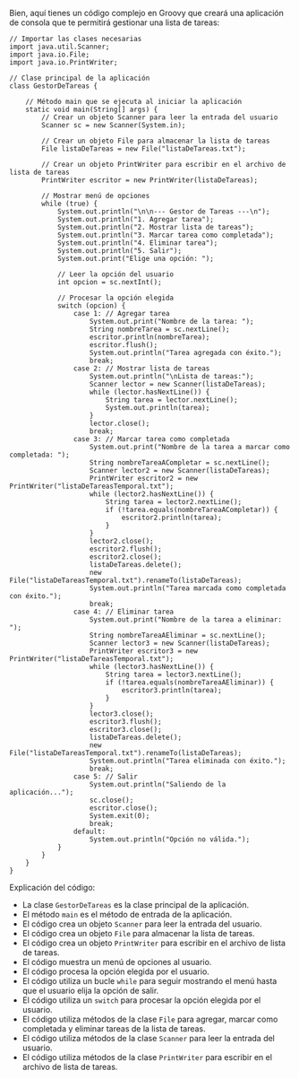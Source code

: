 Bien, aquí tienes un código complejo en Groovy que creará una aplicación de consola que te permitirá gestionar una lista de tareas:

```
// Importar las clases necesarias
import java.util.Scanner;
import java.io.File;
import java.io.PrintWriter;

// Clase principal de la aplicación
class GestorDeTareas {

    // Método main que se ejecuta al iniciar la aplicación
    static void main(String[] args) {
        // Crear un objeto Scanner para leer la entrada del usuario
        Scanner sc = new Scanner(System.in);

        // Crear un objeto File para almacenar la lista de tareas
        File listaDeTareas = new File("listaDeTareas.txt");

        // Crear un objeto PrintWriter para escribir en el archivo de lista de tareas
        PrintWriter escritor = new PrintWriter(listaDeTareas);

        // Mostrar menú de opciones
        while (true) {
            System.out.println("\n\n--- Gestor de Tareas ---\n");
            System.out.println("1. Agregar tarea");
            System.out.println("2. Mostrar lista de tareas");
            System.out.println("3. Marcar tarea como completada");
            System.out.println("4. Eliminar tarea");
            System.out.println("5. Salir");
            System.out.print("Elige una opción: ");

            // Leer la opción del usuario
            int opcion = sc.nextInt();

            // Procesar la opción elegida
            switch (opcion) {
                case 1: // Agregar tarea
                    System.out.print("Nombre de la tarea: ");
                    String nombreTarea = sc.nextLine();
                    escritor.println(nombreTarea);
                    escritor.flush();
                    System.out.println("Tarea agregada con éxito.");
                    break;
                case 2: // Mostrar lista de tareas
                    System.out.println("\nLista de tareas:");
                    Scanner lector = new Scanner(listaDeTareas);
                    while (lector.hasNextLine()) {
                        String tarea = lector.nextLine();
                        System.out.println(tarea);
                    }
                    lector.close();
                    break;
                case 3: // Marcar tarea como completada
                    System.out.print("Nombre de la tarea a marcar como completada: ");
                    String nombreTareaACompletar = sc.nextLine();
                    Scanner lector2 = new Scanner(listaDeTareas);
                    PrintWriter escritor2 = new PrintWriter("listaDeTareasTemporal.txt");
                    while (lector2.hasNextLine()) {
                        String tarea = lector2.nextLine();
                        if (!tarea.equals(nombreTareaACompletar)) {
                            escritor2.println(tarea);
                        }
                    }
                    lector2.close();
                    escritor2.flush();
                    escritor2.close();
                    listaDeTareas.delete();
                    new File("listaDeTareasTemporal.txt").renameTo(listaDeTareas);
                    System.out.println("Tarea marcada como completada con éxito.");
                    break;
                case 4: // Eliminar tarea
                    System.out.print("Nombre de la tarea a eliminar: ");
                    String nombreTareaAEliminar = sc.nextLine();
                    Scanner lector3 = new Scanner(listaDeTareas);
                    PrintWriter escritor3 = new PrintWriter("listaDeTareasTemporal.txt");
                    while (lector3.hasNextLine()) {
                        String tarea = lector3.nextLine();
                        if (!tarea.equals(nombreTareaAEliminar)) {
                            escritor3.println(tarea);
                        }
                    }
                    lector3.close();
                    escritor3.flush();
                    escritor3.close();
                    listaDeTareas.delete();
                    new File("listaDeTareasTemporal.txt").renameTo(listaDeTareas);
                    System.out.println("Tarea eliminada con éxito.");
                    break;
                case 5: // Salir
                    System.out.println("Saliendo de la aplicación...");
                    sc.close();
                    escritor.close();
                    System.exit(0);
                    break;
                default:
                    System.out.println("Opción no válida.");
            }
        }
    }
}
```

Explicación del código:

* La clase `GestorDeTareas` es la clase principal de la aplicación.
* El método `main` es el método de entrada de la aplicación.
* El código crea un objeto `Scanner` para leer la entrada del usuario.
* El código crea un objeto `File` para almacenar la lista de tareas.
* El código crea un objeto `PrintWriter` para escribir en el archivo de lista de tareas.
* El código muestra un menú de opciones al usuario.
* El código procesa la opción elegida por el usuario.
* El código utiliza un bucle `while` para seguir mostrando el menú hasta que el usuario elija la opción de salir.
* El código utiliza un `switch` para procesar la opción elegida por el usuario.
* El código utiliza métodos de la clase `File` para agregar, marcar como completada y eliminar tareas de la lista de tareas.
* El código utiliza métodos de la clase `Scanner` para leer la entrada del usuario.
* El código utiliza métodos de la clase `PrintWriter` para escribir en el archivo de lista de tareas.